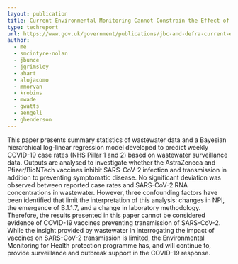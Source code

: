```yaml
---
layout: publication
title: Current Environmental Monitoring Cannot Constrain the Effect of Vaccines on SARS-CoV-2 Transmission
type: techreport
url: https://www.gov.uk/government/publications/jbc-and-defra-current-environmental-monitoring-cannot-constrain-the-effect-of-vaccines-on-sars-cov-2-transmission-8-april-2021
author:
  - me
  - smcintyre-nolan
  - jbunce
  - jgrimsley
  - ahart
  - alojacomo
  - mmorvan
  - krobins
  - mwade
  - gwatts
  - aengeli
  - ghenderson
---
```


This paper presents summary statistics of wastewater data and a Bayesian hierarchical log-linear regression model developed to predict weekly COVID-19 case rates (NHS Pillar 1 and 2) based on wastewater surveillance data. Outputs are analysed to investigate whether the AstraZeneca and Pfizer/BioNTech vaccines inhibit SARS-CoV-2 infection and transmission in addition to preventing symptomatic disease. No significant deviation was observed between reported case rates and SARS-CoV-2 RNA concentrations in wastewater. However, three confounding factors have been identified that limit the interpretation of this analysis: changes in NPI, the emergence of B.1.1.7, and a change in laboratory methodology. Therefore, the results presented in this paper cannot be considered evidence of COVID-19 vaccines preventing transmission of SARS-CoV-2. While the insight provided by wastewater in interrogating the impact of vaccines on SARS-CoV-2 transmission is limited, the Environmental Monitoring for Health protection programme has, and will continue to, provide surveillance and outbreak support in the COVID-19 response.
